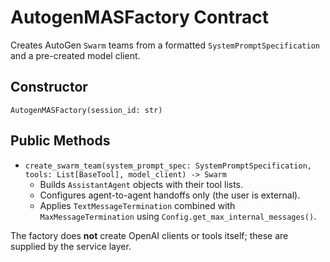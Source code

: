 # AutogenMASFactory Contract

Creates AutoGen `Swarm` teams from a formatted `SystemPromptSpecification` and a pre-created model client.

## Constructor
`AutogenMASFactory(session_id: str)`

## Public Methods
- `create_swarm_team(system_prompt_spec: SystemPromptSpecification, tools: List[BaseTool], model_client) -> Swarm`
  - Builds `AssistantAgent` objects with their tool lists.
  - Configures agent-to-agent handoffs only (the user is external).
  - Applies `TextMessageTermination` combined with `MaxMessageTermination` using `Config.get_max_internal_messages()`.

The factory does **not** create OpenAI clients or tools itself; these are supplied by the service layer.
